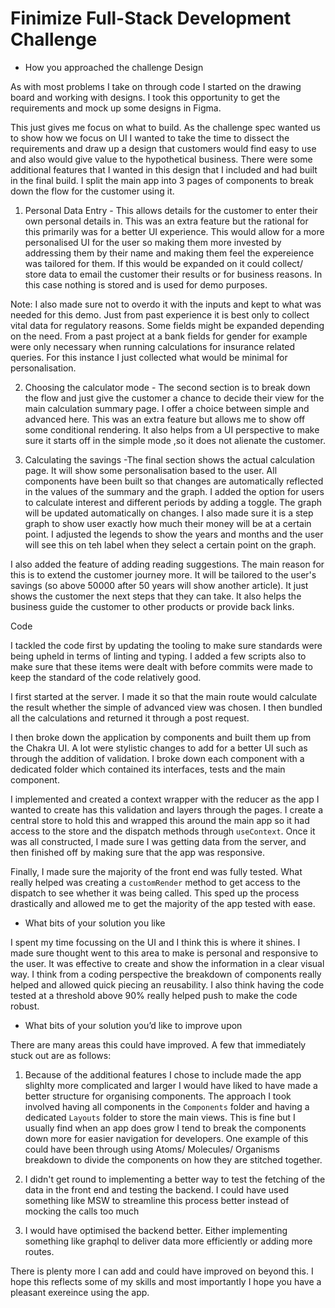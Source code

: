 # Finimize Full-Stack Development Challenge

- How you approached the challenge
  Design

As with most problems I take on through code I started on the drawing board and working with designs. I took this opportunity to get the requirements and mock up some designs in Figma.

This just gives me focus on what to build. As the challenge spec wanted us to show how we focus on UI I wanted to take the time to dissect the requirements and draw up a design that customers would find easy to use and also would give value to the hypothetical business. There were some additional features that I wanted in this design that I included and had built in the final build. I split the main app into 3 pages of components to break down the flow for the customer using it.

1. Personal Data Entry - This allows details for the customer to enter their own personal details in. This was an extra feature but the rational for this primarily was for a better UI experience. This would allow for a more personalised UI for the user so making them more invested by addressing them by their name and making them feel the expereience was tailored for them. If this would be expanded on it could collect/ store data to email the customer their results or for business reasons. In this case nothing is stored and is used for demo purposes.

Note: I also made sure not to overdo it with the inputs and kept to what was needed for this demo. Just from past experience it is best only to collect vital data for regulatory reasons. Some fields might be expanded depending on the need. From a past project at a bank fields for gender for example were only necessary when running calculations for insurance related queries. For this instance I just collected what would be minimal for personalisation.

2. Choosing the calculator mode - The second section is to break down the flow and just give the customer a chance to decide their view for the main calculation summary page. I offer a choice between simple and advanced here. This was an extra feature but allows me to show off some conditional rendering. It also helps from a UI perspective to make sure it starts off in the simple mode ,so it does not alienate the customer.

3. Calculating the savings -The final section shows the actual calculation page. It will show some personalisation based to the user. All components have been built so that changes are automatically reflected in the values of the summary and the graph. I added the option for users to calculate interest and different periods by adding a toggle. The graph will be updated automatically on changes. I also made sure it is a step graph to show user exactly how much their money will be at a certain point. I adjusted the legends to show the years and months and the user will see this on teh label when they select a certain point on the graph.

I also added the feature of adding reading suggestions. The main reason for this is to extend the customer journey more. It will be tailored to the user's savings (so above 50000 after 50 years will show another article). It just shows the customer the next steps that they can take. It also helps the business guide the customer to other products or provide back links.

Code

I tackled the code first by updating the tooling to make sure standards were being upheld in terms of linting and typing. I added a few scripts also to make sure that these items were dealt with before commits were made to keep the standard of the code relatively good.

I first started at the server. I made it so that the main route would calculate the result whether the simple of advanced view was chosen. I then bundled all the calculations and returned it through a post request.

I then broke down the application by components and built them up from the Chakra UI. A lot were stylistic changes to add for a better UI such as through the addition of validation. I broke down each component with a dedicated folder which contained its interfaces, tests and the main component.

I implemented and created a context wrapper with the reducer as the app I wanted to create has this validation and layers through the pages. I create a central store to hold this and wrapped this around the main app so it had access to the store and the dispatch methods through `useContext`. Once it was all constructed, I made sure I was getting data from the server, and then finished off by making sure that the app was responsive.

Finally, I made sure the majority of the front end was fully tested. What really helped was creating a `customRender` method to get access to the dispatch to see whether it was being called. This sped up the process drastically and allowed me to get the majority of the app tested with ease.

- What bits of your solution you like

I spent my time focussing on the UI and I think this is where it shines. I made sure thought went to this area to make is personal and responsive to the user. It was effective to create and show the information in a clear visual way. I think from a coding perspective the breakdown of components really helped and allowed quick piecing an reusability. I also think having the code tested at a threshold above 90% really helped push to make the code robust.

- What bits of your solution you’d like to improve upon

There are many areas this could have improved. A few that immediately stuck out are as follows:

1. Because of the additional features I chose to include made the app slighlty more complicated and larger I would have liked to have made a better structure for organising components. The approach I took involved having all components in the `Components` folder and having a dedicated `Layouts` folder to store the main views. This is fine but I usually find when an app does grow I tend to break the components down more for easier navigation for developers. One example of this could have been through using Atoms/ Molecules/ Organisms breakdown to divide the components on how they are stitched together.

2. I didn't get round to implementing a better way to test the fetching of the data in the front end and testing the backend. I could have used something like MSW to streamline this process better instead of mocking the calls too much

3. I would have optimised the backend better. Either implementing something like graphql to deliver data more efficiently or adding more routes.

There is plenty more I can add and could have improved on beyond this. I hope this reflects some of my skills and most importantly I hope you have a pleasant exereince using the app.
